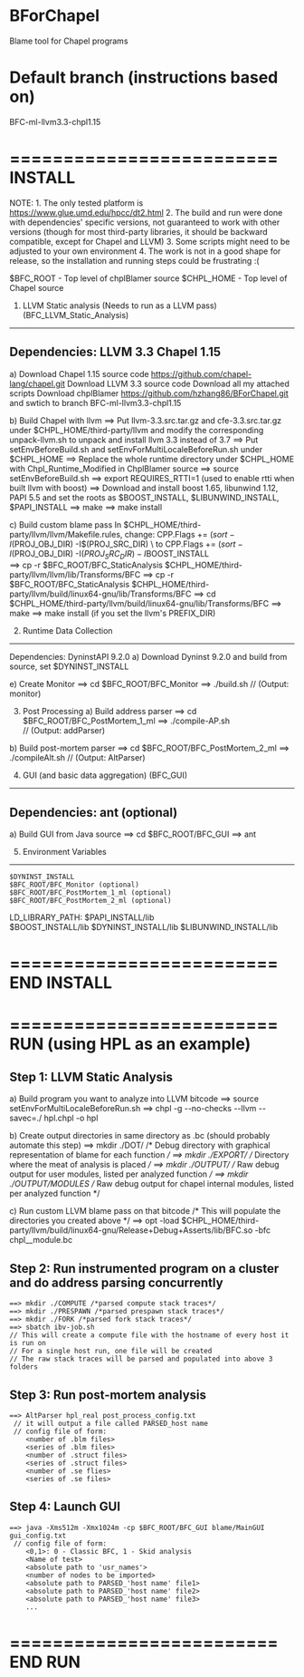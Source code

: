 # BForChapel
Blame tool for Chapel programs 

# Default branch (instructions based on)
BFC-ml-llvm3.3-chpl1.15


=========================
INSTALL
=========================
NOTE:
    1. The only tested platform is https://www.glue.umd.edu/hpcc/dt2.html
    2. The build and run were done with dependencies' specific versions, not guaranteed to work with other versions (though for most third-party libraries, it should be backward compatible, except for Chapel and LLVM)
    3. Some scripts might need to be adjusted to your own environment
    4. The work is not in a good shape for release, so the installation and running steps could be frustrating :(

$BFC_ROOT - Top level of chplBlamer source
$CHPL_HOME - Top level of Chapel source

1) LLVM Static analysis (Needs to run as a LLVM pass) 
(BFC_LLVM_Static_Analysis)
------------------------------------------------------------
Dependencies:
	LLVM 3.3
	Chapel 1.15 
-----------------------------------------------------------

a) Download Chapel 1.15 source code https://github.com/chapel-lang/chapel.git
   Download LLVM 3.3 source code 
   Download all my attached scripts
   Download chplBlamer https://github.com/hzhang86/BForChapel.git and swtich to branch BFC-ml-llvm3.3-chpl1.15

b) Build Chapel with llvm
   ==> Put llvm-3.3.src.tar.gz and cfe-3.3.src.tar.gz under $CHPL_HOME/third-party/llvm and modify the corresponding unpack-llvm.sh to unpack and install llvm 3.3 instead of 3.7
   ==> Put setEnvBeforeBuild.sh and setEnvForMultiLocaleBeforeRun.sh under $CHPL_HOME
   ==> Replace the whole runtime directory under $CHPL_HOME with Chpl_Runtime_Modified in ChplBlamer source
   ==> source setEnvBeforeBuild.sh
   ==> export REQUIRES_RTTI=1 (used to enable rtti when built llvm with boost)
   ==> Download and install boost 1.65, libunwind 1.12, PAPI 5.5 and set the roots as $BOOST_INSTALL, $LIBUNWIND_INSTALL, $PAPI_INSTALL
   ==> make
   ==> make install

c) Build custom blame pass 
	In $CHPL_HOME/third-party/llvm/llvm/Makefile.rules, change:
		CPP.Flags     += $(sort -I$(PROJ_OBJ_DIR) -I$(PROJ_SRC_DIR) \ 
		to 
		CPP.Flags     += $(sort -I$(PROJ_OBJ_DIR) -I$(PROJ_SRC_DIR) -I$BOOST_INSTALL \
	==> cp -r $BFC_ROOT/BFC_StaticAnalysis $CHPL_HOME/third-party/llvm/llvm/lib/Transforms/BFC
	==> cp -r $BFC_ROOT/BFC_StaticAnalysis $CHPL_HOME/third-party/llvm/build/linux64-gnu/lib/Transforms/BFC
    ==> cd $CHPL_HOME/third-party/llvm/build/linux64-gnu/lib/Transforms/BFC
	==> make
	==> make install (if you set the llvm's PREFIX_DIR)


2) Runtime Data Collection
--------------------------------------------------
Dependencies:
    DyninstAPI 9.2.0
a) Download Dyninst 9.2.0 and build from source, set $DYNINST_INSTALL

e) Create Monitor
	==> cd $BFC_ROOT/BFC_Monitor
	==> ./build.sh 
		// (Output: monitor)


3) Post Processing
a) Build address parser
	==> cd $BFC_ROOT/BFC_PostMortem_1_ml
	==> ./compile-AP.sh 		
		// (Output: addParser)

b) Build post-mortem parser
	==> cd $BFC_ROOT/BFC_PostMortem_2_ml
	==> ./compileAlt.sh 
		// (Output: AltParser)


4) GUI (and basic data aggregation)
(BFC_GUI)
-------------------------------------
Dependencies:
	ant (optional)
------------------------------------

a) Build GUI from Java source
	==> cd $BFC_ROOT/BFC_GUI
	==> ant

5) Environment Variables
--------------------------------------
	$DYNINST_INSTALL
	$BFC_ROOT/BFC_Monitor (optional)
	$BFC_ROOT/BFC_PostMortem_1_ml (optional)
	$BFC_ROOT/BFC_PostMortem_2_ml (optional)
	
LD_LIBRARY_PATH:
	$PAPI_INSTALL/lib    
	$BOOST_INSTALL/lib
	$DYNINST_INSTALL/lib
	$LIBUNWIND_INSTALL/lib
	
=========================
END INSTALL
=========================



=========================
RUN (using HPL as an example)
=========================
Step 1: LLVM Static Analysis
-------------------------------
a) Build program you want to analyze into LLVM bitcode
    ==> source setEnvForMultiLocaleBeforeRun.sh
    ==> chpl -g --no-checks --llvm --savec=./ hpl.chpl -o hpl

b) Create output directories in same directory as <name>.bc
	(should probably automate this step)
	==> mkdir ./DOT/      /* Debug directory with graphical representation of blame for each function */
	==> mkdir ./EXPORT/   /* Directory where the meat of analysis is placed */
	==> mkdir ./OUTPUT/    /* Raw debug output for user modules, listed per analyzed function */
	==> mkdir ./OUTPUT/MODULES    /* Raw debug output for chapel internal modules, listed per analyzed function */
	
c) Run custom LLVM blame pass on that bitcode 
	/* This will populate the directories you created above */
    ==> opt -load $CHPL_HOME/third-party/llvm/build/linux64-gnu/Release+Debug+Asserts/lib/BFC.so -bfc chpl__module.bc
	

Step 2: Run instrumented program on a cluster and do address parsing concurrently
---------------------------------
    ==> mkdir ./COMPUTE /*parsed compute stack traces*/
    ==> mkdir ./PRESPAWN /*parsed prespawn stack traces*/
    ==> mkdir ./FORK /*parsed fork stack traces*/
	==> sbatch ibv-job.sh
	// This will create a compute file with the hostname of every host it is run on
	// For a single host run, one file will be created
    // The raw stack traces will be parsed and populated into above 3 folders


Step 3: Run post-mortem analysis
----------------------------------
    ==> AltParser hpl_real post_process_config.txt
	 // it will output a file called PARSED_host name
 	 // config file of form:
		<number of .blm files>
		<series of .blm files>
		<number of .struct files>
		<series of .struct files>
		<number of .se flies>
		<series of .se files>


Step 4: Launch GUI
----------------------------------
    ==> java -Xms512m -Xmx1024m -cp $BFC_ROOT/BFC_GUI blame/MainGUI gui_config.txt
	 // config file of form:
		<0,1>: 0 - Classic BFC, 1 - Skid analysis
		<Name of test>
        <absolute path to 'usr_names'>
		<number of nodes to be imported> 	
		<absolute path to PARSED_'host name' file1>
		<absolute path to PARSED_'host name' file2>
        <absolute path to PARSED_'host name' file3>
		...

=========================
END RUN
=========================


